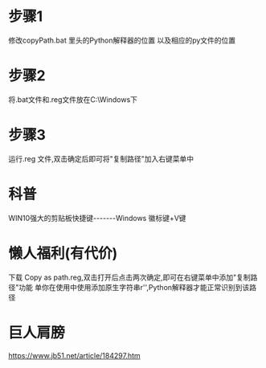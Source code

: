 # 步骤1
  修改copyPath.bat 里头的Python解释器的位置 以及相应的py文件的位置
# 步骤2
  将.bat文件和.reg文件放在C:\Windows下
# 步骤3
  运行.reg 文件,双击确定后即可将"复制路径"加入右键菜单中
# 科普
  WIN10强大的剪贴板快捷键-------Windows 徽标键+V键
# 懒人福利(有代价)
  下载 Copy as path.reg,双击打开后点击两次确定,即可在右键菜单中添加"复制路径"功能
  单你在使用中使用添加原生字符串r'',Python解释器才能正常识别到该路径
# 巨人肩膀
  https://www.jb51.net/article/184297.htm
